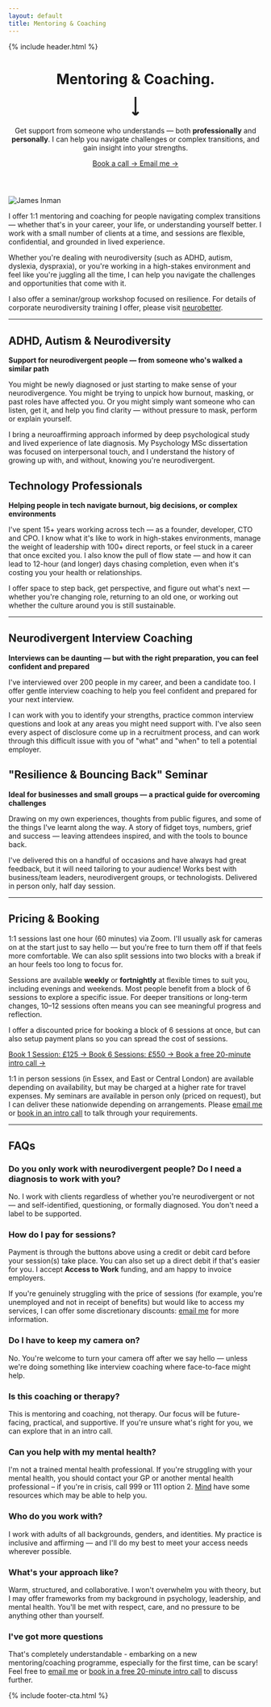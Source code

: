 ```yaml
---
layout: default
title: Mentoring & Coaching
---
```


{% include header.html %}

<!-- Hero Section -->
<header class="mb-16">
  <div class="grid md:grid-cols-2 gap-12 mb-16">
    <div class="flex flex-col justify-between">
      <h1 class="text-[60px] font-display font-medium mb-8 leading-[97%] tracking-[-0.03em]">Mentoring & Coaching.</h1>
      <div class="flex items-center h-[48px]">
        <svg width="28" height="44" viewBox="0 0 28 44" fill="none" xmlns="http://www.w3.org/2000/svg">
          <path d="M14 0L14 36M14 36L8 30M14 36L20 30" stroke="currentColor" stroke-width="3.5"/>
        </svg>
      </div>
    </div>
    <div class="flex flex-col justify-between">
      <p class="text-[32px] text-secondaryText font-sans font-normal mb-6 leading-[1.55] tracking-[-0.03em]">
        Get support from someone who understands — both <strong>professionally</strong> and <strong>personally</strong>. I can help you navigate challenges or complex transitions, and gain insight into your strengths.
      </p>
      <div class="flex gap-4">
        <a href="https://tidycal.com/jamesinman/20-minute-introduction-call" target="_blank" rel="noopener"
          class="inline-block bg-[#010A49] hover:opacity-90 text-white font-medium py-3 px-6 font-body text-base transition">
          Book a call →
        </a>
        <a href="mailto:james@wilderotter.co.uk"
          class="inline-block text-primaryText hover:opacity-70 py-3 px-6 font-body text-base transition">
          Email me →
        </a>
      </div>
    </div>
  </div>
</header>

<!-- Photo and Intro Section -->
<section class="grid md:grid-cols-2 gap-12 mb-16 items-start">
  <div>
    <img src="{{ site.baseurl }}/assets/images/headshot-2.jpg" alt="James Inman" class="w-full h-[400px] object-cover object-center rounded" />
  </div>
  <div class="flex flex-col justify-between h-[400px]">
    <p class="text-lg text-secondaryText font-body font-normal leading-[1.55]">
      I offer 1:1 mentoring and coaching for people navigating complex transitions — whether that's in your career, your life, or understanding yourself better. I work with a small number of clients at a time, and sessions are flexible, confidential, and grounded in lived experience.
    </p>
    <p class="text-lg text-secondaryText font-body font-normal leading-[1.55]">
      Whether you're dealing with neurodiversity (such as ADHD, autism, dyslexia, dyspraxia), or you're working in a high-stakes environment and feel like you're juggling all the time, I can help you navigate the challenges and opportunities that come with it.
    </p>
    <p class="text-lg text-secondaryText font-body font-normal leading-[1.55]">
      I also offer a seminar/group workshop focused on resilience. For details of corporate neurodiversity training I offer, please visit <a href="https://neurobetter.org/" class="text-primaryText hover:text-primaryTextHover font-bold underline">neurobetter</a>.
    </p>
  </div>
</section>

<hr class="border-t border-cardBorder mb-20">

<!-- Service Areas -->
<section class="grid md:grid-cols-2 gap-12 mb-20">
  <div>
    <h2 class="text-[20px] font-body font-medium mb-4 uppercase leading-[122%] tracking-[-0.03em]">ADHD, Autism & Neurodiversity</h2>
    <p class="text-lg text-secondaryText font-body mb-4 leading-relaxed">
      <strong>Support for neurodivergent people — from someone who's walked a similar path</strong>
    </p>
    <p class="text-lg text-secondaryText font-body leading-relaxed">
      You might be newly diagnosed or just starting to make sense of your neurodivergence. You might be trying to unpick how burnout, masking, or past roles have affected you. Or you might simply want someone who can listen, get it, and help you find clarity — without pressure to mask, perform or explain yourself.
    </p>
    <p class="text-lg text-secondaryText font-body leading-relaxed mt-4">
      I bring a neuroaffirming approach informed by deep psychological study and lived experience of late diagnosis. My Psychology MSc dissertation was focused on interpersonal touch, and I understand the history of growing up with, and without, knowing you're neurodivergent.
    </p>
  </div>

  <div>
    <h2 class="text-[20px] font-body font-medium mb-4 uppercase leading-[122%] tracking-[-0.03em]">Technology Professionals</h2>
    <p class="text-lg text-secondaryText font-body mb-4 leading-relaxed">
      <strong>Helping people in tech navigate burnout, big decisions, or complex environments</strong>
    </p>
    <p class="text-lg text-secondaryText font-body leading-relaxed">
      I've spent 15+ years working across tech — as a founder, developer, CTO and CPO. I know what it's like to work in high-stakes environments, manage the weight of leadership with 100+ direct reports, or feel stuck in a career that once excited you. I also know the pull of flow state — and how it can lead to 12-hour (and longer) days chasing completion, even when it's costing you your health or relationships.
    </p>
    <p class="text-lg text-secondaryText font-body leading-relaxed mt-4">
      I offer space to step back, get perspective, and figure out what's next — whether you're changing role, returning to an old one, or working out whether the culture around you is still sustainable.
    </p>
  </div>
</section>

<hr class="border-t border-cardBorder mb-20">

<!-- Service Areas -->
<section class="grid md:grid-cols-2 gap-12 mb-20">
  <div>
    <h2 class="text-[20px] font-body font-medium mb-4 uppercase leading-[122%] tracking-[-0.03em]">Neurodivergent Interview Coaching</h2>
    <p class="text-lg text-secondaryText font-body mb-4 leading-relaxed">
      <strong>Interviews can be daunting — but with the right preparation, you can feel confident and prepared</strong>
    </p>
    <p class="text-lg text-secondaryText font-body leading-relaxed mb-4">
      I've interviewed over 200 people in my career, and been a candidate too. I offer gentle interview coaching to help you feel confident and prepared for your next interview.
    </p>
    <p class="text-lg text-secondaryText font-body leading-relaxed">
      I can work with you to identify your strengths, practice common interview questions and look at any areas you might need support with. I've also seen every aspect of disclosure come up in a recruitment process, and can work through this difficult issue with you of "what" and "when" to tell a potential employer.
    </p>
  </div>

  <div>
    <h2 class="text-[20px] font-body font-medium mb-4 uppercase leading-[122%] tracking-[-0.03em]">"Resilience & Bouncing Back" Seminar</h2>
    <p class="text-lg text-secondaryText font-body mb-4 leading-relaxed">
      <strong>Ideal for businesses and small groups — a practical guide for overcoming challenges</strong>
    </p>
    <p class="text-lg text-secondaryText font-body leading-relaxed">
      Drawing on my own experiences, thoughts from public figures, and some of the things I've learnt along the way. A story of fidget toys, numbers, grief and success — leaving attendees inspired, and with the tools to bounce back.
    </p>
    <p class="text-lg text-secondaryText font-body leading-relaxed mt-4">
      I've delivered this on a handful of occasions and have always had great feedback, but it will need tailoring to your audience! Works best with business/team leaders, neurodivergent groups, or technologists. <span class="italic">Delivered in person only, half day session.</span>
    </p>
  </div>
</section>

<hr class="border-t border-cardBorder mb-20">

<!-- Pricing Section -->
<section class="mb-20">
  <h2 class="text-[20px] font-body font-medium mb-6 uppercase leading-[122%] tracking-[-0.03em]">Pricing & Booking</h2>
  <p class="text-lg text-secondaryText font-body mb-4 leading-relaxed">
    1:1 sessions last one hour (60 minutes) via Zoom. I'll usually ask for cameras on at the start just to say hello — but you're free to turn them off if that feels more comfortable. We can also split sessions into two blocks with a break if an hour feels too long to focus for.
  </p>
  <p class="text-lg text-secondaryText font-body mb-6 leading-relaxed">
    Sessions are available <strong>weekly</strong> or <strong>fortnightly</strong> at flexible times to suit you, including evenings and weekends. Most people benefit from a block of 6 sessions to explore a specific issue. For deeper transitions or long-term changes, 10–12 sessions often means you can see meaningful progress and reflection.
  </p>
  <p class="text-lg text-secondaryText font-body mb-6 leading-relaxed">
    I offer a discounted price for booking a block of 6 sessions at once, but can also setup payment plans so you can spread the cost of sessions.
  </p>
  <div class="flex flex-col sm:flex-row gap-4 mb-4">
    <a href="https://tidycal.com/jamesinman/single-mentoring-coaching-session" target="_blank" rel="noopener" class="inline-block bg-[#010A49] hover:opacity-90 text-white font-medium py-3 px-6 font-body text-base transition">
      Book 1 Session: £125 →
    </a>
    <a href="https://tidycal.com/jamesinman/6-mentoring-coaching-session-offer" target="_blank" rel="noopener" class="inline-block bg-[#010A49] hover:opacity-90 text-white font-medium py-3 px-6 font-body text-base transition">
      Book 6 Sessions: £550 →
    </a>
    <a href="https://tidycal.com/jamesinman/20-minute-introduction-call" target="_blank" rel="noopener" class="inline-block bg-white border border-primaryText hover:bg-gray-50 text-primaryText font-medium py-3 px-6 font-body text-base transition">
      Book a free 20-minute intro call →
    </a>
  </div>
  <p class="text-lg text-secondaryText font-body mb-6 mt-6 leading-relaxed">
    1:1 in person sessions (in Essex, and East or Central London) are available depending on availability, but may be charged at a higher rate for travel expenses. My seminars are available in person only (priced on request), but I can deliver these nationwide depending on arrangements. Please <a href="mailto:james@wilderotter.co.uk" class="font-bold hover:opacity-70 underline">email me</a> or <a href="https://tidycal.com/jamesinman/20-minute-introduction-call" class="font-bold hover:opacity-70 underline">book in an intro call</a> to talk through your requirements.
  </p>
</section>

<hr class="border-t border-cardBorder mb-20">

<!-- FAQs Section -->
<section class="mb-20">
  <h2 class="text-[20px] font-body font-medium mb-6 uppercase leading-[122%] tracking-[-0.03em]">FAQs</h2>
  <div class="space-y-6">
    <div>
      <h3 class="text-lg font-semibold font-body mb-2">Do you only work with neurodivergent people? Do I need a diagnosis to work with you?</h3>
      <p class="text-lg text-secondaryText font-body leading-relaxed">No. I work with clients regardless of whether you're neurodivergent or not — and self-identified, questioning, or formally diagnosed. You don't need a label to be supported.</p>
    </div>
    <div>
      <h3 class="text-lg font-semibold font-body mb-2">How do I pay for sessions?</h3>
      <p class="text-lg text-secondaryText font-body leading-relaxed">Payment is through the buttons above using a credit or debit card before your session(s) take place. You can also set up a direct debit if that's easier for you. I accept <strong>Access to Work</strong> funding, and am happy to invoice employers.</p>
      <p class="text-lg text-secondaryText font-body leading-relaxed mt-2">If you're genuinely struggling with the price of sessions (for example, you're unemployed and not in receipt of benefits) but would like to access my services, I can offer some discretionary discounts: <a href="mailto:james@wilderotter.co.uk" class="font-bold hover:opacity-70 underline">email me</a> for more information.</p>
    </div>
    <div>
      <h3 class="text-lg font-semibold font-body mb-2">Do I have to keep my camera on?</h3>
      <p class="text-lg text-secondaryText font-body leading-relaxed">No. You're welcome to turn your camera off after we say hello — unless we're doing something like interview coaching where face-to-face might help.</p>
    </div>
    <div>
      <h3 class="text-lg font-semibold font-body mb-2">Is this coaching or therapy?</h3>
      <p class="text-lg text-secondaryText font-body leading-relaxed">This is mentoring and coaching, not therapy. Our focus will be future-facing, practical, and supportive. If you're unsure what's right for you, we can explore that in an intro call.</p>
    </div>
    <div>
      <h3 class="text-lg font-semibold font-body mb-2">Can you help with my mental health?</h3>
      <p class="text-lg text-secondaryText font-body leading-relaxed">I'm not a trained mental health professional. If you're struggling with your mental health, you should contact your GP or another mental health professional – if you're in crisis, call 999 or 111 option 2. <a class="underline hover:opacity-70 font-bold" href="https://www.mind.org.uk/need-urgent-help/using-this-tool/">Mind</a> have some resources which may be able to help you.</p>
    </div>
    <div>
      <h3 class="text-lg font-semibold font-body mb-2">Who do you work with?</h3>
      <p class="text-lg text-secondaryText font-body leading-relaxed">I work with adults of all backgrounds, genders, and identities. My practice is inclusive and affirming — and I'll do my best to meet your access needs wherever possible.</p>
    </div>
    <div>
      <h3 class="text-lg font-semibold font-body mb-2">What's your approach like?</h3>
      <p class="text-lg text-secondaryText font-body leading-relaxed">Warm, structured, and collaborative. I won't overwhelm you with theory, but I may offer frameworks from my background in psychology, leadership, and mental health. You'll be met with respect, care, and no pressure to be anything other than yourself.</p>
    </div>
    <div>
      <h3 class="text-lg font-semibold font-body mb-2">I've got more questions</h3>
      <p class="text-lg text-secondaryText font-body leading-relaxed">That's completely understandable - embarking on a new mentoring/coaching programme, especially for the first time, can be scary! Feel free to <a href="mailto:james@wilderotter.co.uk" class="font-bold hover:opacity-70 underline">email me</a> or <a href="https://tidycal.com/jamesinman/20-minute-introduction-call" class="font-bold hover:opacity-70 underline">book in a free 20-minute intro call</a> to discuss further.</p>
    </div>
  </div>
</section>

{% include footer-cta.html %}
